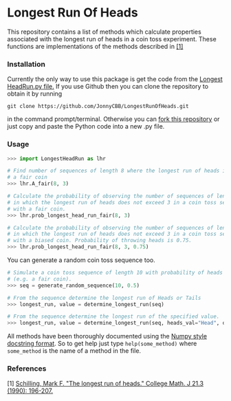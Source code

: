 # Longest Run Of Heads

This repository contains a list of methods which calculate properties associated
with the longest run of heads in a coin toss experiment. These functions are
implementations of the methods described in [[1]](#References)

### Installation
Currently the only way to use this package is get the code from the [Longest HeadRun.py file.](https://github.com/JonnyCBB/LongestRunOfHeads/blob/master/LongestHeadRun.py) If you use Github then you can clone the repository to obtain it by running
```
git clone https://github.com/JonnyCBB/LongestRunOfHeads.git
```
in the command prompt/terminal. Otherwise you can [fork this repository](https://help.github.com/articles/fork-a-repo/) or just copy and paste the Python code into a new .py file.

### Usage
```python
>>> import LongestHeadRun as lhr

# Find number of sequences of length 8 where the longest run of heads is 3 for
# a fair coin
>>> lhr.A_fair(8, 3)

# Calculate the probability of observing the number of sequences of length 8
# in which the longest run of heads does not exceed 3 in a coin toss sequence
# with a fair coin.
>>> lhr.prob_longest_head_run_fair(8, 3)

# Calculate the probability of observing the number of sequences of length 8
# in which the longest run of heads does not exceed 3 in a coin toss sequence
# with a biased coin. Probability of throwing heads is 0.75.
>>> lhr.prob_longest_head_run_fair(8, 3, 0.75)
```

You can generate a random coin toss sequence too.
```python
# Simulate a coin toss sequence of length 10 with probability of heads 0.5
# (e.g. a fair coin).
>>> seq = generate_random_sequence(10, 0.5)

# From the sequence determine the longest run of Heads or Tails
>>> longest_run, value = determine_longest_run(seq)

# From the sequence determine the longest run of the specified value.
>>> longest_run, value = determine_longest_run(seq, heads_val="Head", only_heads=True)
```

All methods have been thoroughly documented using the [Numpy style docstring format](http://sphinxcontrib-napoleon.readthedocs.io/en/latest/example_numpy.html).
So to get help just type `help(some_method)` where `some_method` is the name of a method in the file.

### References
[1] [Schilling, Mark F. "The longest run of heads." College Math. J 21.3 (1990):
196-207.](https://www.maa.org/sites/default/files/pdf/upload_library/22/Polya/07468342.di020742.02p0021g.pdf)

